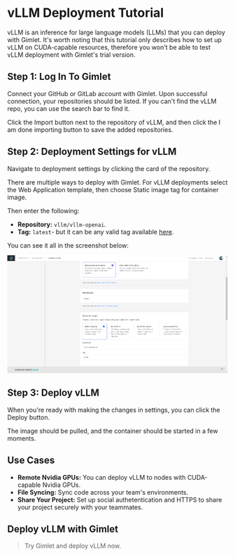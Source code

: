 # vLLM Deployment Tutorial

vLLM is an inference for large language models (LLMs) that you can deploy with Gimlet. It's worth noting that this tutorial only describes how to set up vLLM on CUDA-capable resources, therefore you won't be able to test vLLM deployment with Gimlet's trial version.

## Step 1: Log In To Gimlet

Connect your GitHub or GitLab account with Gimlet. Upon successful connection, your repositories should be listed. If you can't find the vLLM repo, you can use the search bar to find it.

Click the Import button next to the repository of vLLM, and then click the I am done importing button to save the added repositories.

## Step 2: Deployment Settings for vLLM

Navigate to deployment settings by clicking the card of the repository.

There are multiple ways to deploy with Gimlet. For vLLM deployments select the Web Application template, then choose Static image tag for container image.

Then enter the following:

- **Repository:** `vllm/vllm-openai`.
- **Tag:** `latest`- but it can be any valid tag available [here](https://hub.docker.com/r/vllm/vllm-openai/tags).

You can see it all in the screenshot below:

![Deployment settings for vLLM, an inference for large language models (LLMs).](/src/pages/docs/screenshots/vllm-deployment/vllm-deployment-configuration.png)

## Step 3: Deploy vLLM

When you're ready with making the changes in settings, you can click the Deploy button.

The image should be pulled, and the container should be started in a few moments.

## Use Cases

- **Remote Nvidia GPUs:** You can deploy vLLM to nodes with CUDA-capable Nvidia GPUs.
- **File Syncing:** Sync code across your team's environments.
- **Share Your Project:** Set up social authetentication and HTTPS to share your project securely with your teammates.

## Deploy vLLM with Gimlet

> Try Gimlet and deploy vLLM now.
